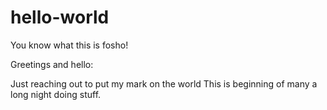 # hello-world
You know what this is fosho!

Greetings and hello:

Just reaching out to put my mark on the world This is beginning of many a long night doing stuff.
